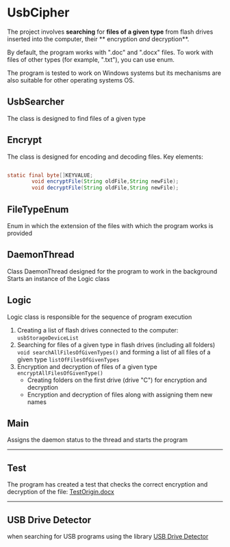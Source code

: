 # UsbCipher

The project involves **searching** for **files of a given type** from flash drives inserted into the computer, their **
encryption *and* decryption**.

By default, the program works with ".doc" and ".docx" files. To work with files of other types
(for example, ".txt"), you can use enum.

The program is tested to work on Windows systems but its mechanisms are also suitable for other operating systems OS.

## UsbSearcher

The class is designed to find files of a given type

## Encrypt

The class is designed for encoding and decoding files. Key elements:

```java

static final byte[]KEYVALUE;
        void encryptFile(String oldFile,String newFile);
        void decryptFile(String oldFile,String newFile);
```

## FileTypeEnum

Enum in which the extension of the files with which the program works is provided

## DaemonThread

Class DaemonThread designed for the program to work in the background Starts an instance of the Logic class

## Logic

Logic class is responsible for the sequence of program execution

1. Creating a list of flash drives connected to the computer: `usbStorageDeviceList`
2. Searching for files of a given type in flash drives (including all folders) `void searchAllFilesOfGivenTypes()`
   and forming a list of all files of a given type `listOfFilesOfGivenTypes`
3. Encryption and decryption of files of a given type `encryptAllFilesOfGivenType()`
    - Creating folders on the first drive (drive "C") for encryption and decryption
    - Encryption and decryption of files along with assigning them new names

## Main

Assigns the daemon status to the thread and starts the program

 ---

## Test

The program has created a test that checks the correct encryption and decryption of the file:
[TestOrigin.docx](./src/test/java/resoursesForTest/TestOrigin.docx)

---

## USB Drive Detector

when searching for USB programs using the
library [USB Drive Detector](https://mvnrepository.com/artifact/net.samuelcampos/usbdrivedetector/2.2.1)

